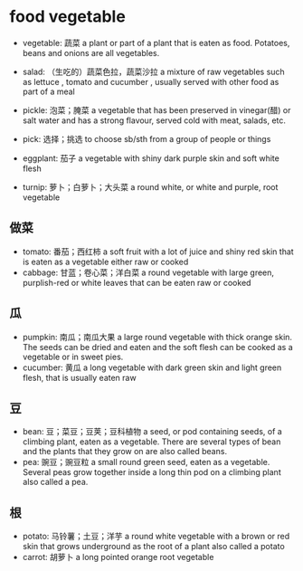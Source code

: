 # food vegetable

- vegetable: 蔬菜 a plant or part of a plant that is eaten as food. Potatoes, beans and onions are all vegetables.
- salad: （生吃的）蔬菜色拉，蔬菜沙拉 a mixture of raw vegetables such as lettuce , tomato and cucumber , usually served with other food as part of a meal

- pickle: 泡菜；腌菜 a vegetable that has been preserved in vinegar(醋) or salt water and has a strong flavour, served cold with meat, salads, etc.
- pick: 选择；挑选 to choose sb/sth from a group of people or things

- eggplant: 茄子 a vegetable with shiny dark purple skin and soft white flesh

- turnip: 萝卜；白萝卜；大头菜 a round white, or white and purple, root vegetable

## 做菜

- tomato: 番茄；西红柿 a soft fruit with a lot of juice and shiny red skin that is eaten as a vegetable either raw or cooked
- cabbage: 甘蓝；卷心菜；洋白菜 a round vegetable with large green, purplish-red or white leaves that can be eaten raw or cooked

## 瓜

- pumpkin: 南瓜；南瓜大果 a large round vegetable with thick orange skin. The seeds can be dried and eaten and the soft flesh can be cooked as a vegetable or in sweet pies.
- cucumber: 黄瓜 a long vegetable with dark green skin and light green flesh, that is usually eaten raw


## 豆

- bean: 豆；菜豆；豆荚；豆科植物 a seed, or pod containing seeds, of a climbing plant, eaten as a vegetable. There are several types of bean and the plants that they grow on are also called beans.
- pea: 豌豆；豌豆粒 a small round green seed, eaten as a vegetable. Several peas grow together inside a long thin pod on a climbing plant also called a pea.

## 根

- potato: 马铃薯；土豆；洋芋 a round white vegetable with a brown or red skin that grows underground as the root of a plant also called a potato
- carrot: 胡萝卜 a long pointed orange root vegetable


